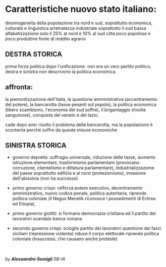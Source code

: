 # Caratteristiche nuovo stato italiano: 
disomogeneita della popolazione tra nord e sud, soprattutto economica, culturale e linguistica
arretratezza industriale soprattutto il sud
bassa alfabetizzazione solo il 25% al nord e 10% al sud
citta poco popolose e poco produttive
fonte di reddito agrario

## DESTRA STORICA 
prima forza politica dopo l'unificazione.
non era un vero partito politico, destra e sinistra non descrivono la politica economica.

## affronta: 
la piemontizzazione dell'italia, 
la questione amministrativa (accentramento del potere), 
la bancarotta (tasse pesanti sul popolo), 
la politica economica (libero scambismo, l'economia del sud soffre), 
il brigantaggio (rivolte sanguinose), 
conquista del veneto e del lazio.

cade dopo aver risolto il problema della bancarotta, ma la popolazione è scontenta perché soffre da queste misure economiche

## SINISTRA STORICA

 - governo depretis:
    suffragio universale, 
    riduzione delle tasse, 
    aumento istruzione elementare,
    trasformismo parlamentare (provocano corruzione, clientelismo e dittatura parlamentare),
    industrializzazione del paese soprattutto edilizia e al nord (protezionismo),
    invasione dell'abissinia (non ha successo)

 - primo governo crispi: 
    rafforza potere esecutivo, 
    decentramento amministrativo, 
    nuovo codice penale, 
    politica autoritaria, 
    riprende politica coloniale (il Negus Menelik riconosce i possedimenti di Eritrea ed Etiopia),

 - primo governo giolitti:
    si formano democrazia cristiana ed il partito dei lavoratori
    scandalo banca romana

 - secondo governo crispi:
    scioglie partito dei lavoratori
    questione dei fasci siciliani (repressione violenta)
    riduce il corpo elettorale
    riprende politica coloniale (insuccessi, che causano anche proteste)

<br><br>
by ***Alessandro Somigli*** *5B-IA*